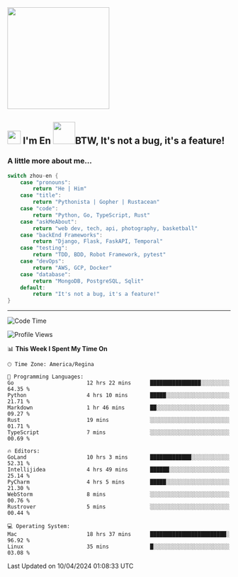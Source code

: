 <img align='center' src="https://media.giphy.com/media/GP1TJJSV4Ys1r64q2A/giphy.gif" width="230">

<h2><img src="https://emojis.slackmojis.com/emojis/images/1531849430/4246/blob-sunglasses.gif?1531849430" width="30"/> I'm En <img src="https://media.giphy.com/media/12oufCB0MyZ1Go/giphy.gif" width="50">BTW, It's not a bug, it's a feature!</h2>


<!-- <img align='right' src="https://media.giphy.com/media/M9gbBd9nbDrOTu1Mqx/giphy.gif" width="230"> -->


### A little more about me... 
<!--
```javascript
const zhou-en = {
    pronouns: "He" | "Him",
    title: "Pythonista" | "Gopher" | "Rustacean",
    code: ["Python", "Go", "Rust", "TypeScript"],
    askMeAbout: ["web dev", "tech", "app dev", "photography"],
    technologies: {
        backEnd: {
            python: ["Django", "Flask", "FaskAPI"],
            go: []
        },
        scraping: ["selenium", "scrapy", "spider"],
        testing: ["Robot Framework"],
        devOps: ["AWS", "Docker", "GCP", "Nginx"],
        databases: ["mongo", "postgresql", "sqlite"],
        misc: ["Firebase", "Heroku"]
    },
    architecture: ["Event Driven Architecture", "Microservices"],
    currentFocus: ["Temporal", "Rust"],
    funFact: "It's not a bug, it's a feature!"
};
```
  -->

```go
switch zhou-en {
    case "pronouns":
        return "He | Him"
    case "title":
        return "Pythonista | Gopher | Rustacean"
    case "code":
        return "Python, Go, TypeScript, Rust"
    case "askMeAbout":
        return "web dev, tech, api, photography, basketball"
    case "backEnd Frameworks":
        return "Django, Flask, FaskAPI, Temporal"
    case "testing":
        return "TDD, BDD, Robot Framework, pytest"
    case "devOps":
        return "AWS, GCP, Docker"
    case "database":
        return "MongoDB, PostgreSQL, Sqlit"
    default:
        return "It's not a bug, it's a feature!"
}
```




---
<!--START_SECTION:waka-->
![Code Time](http://img.shields.io/badge/Code%20Time-1%2C336%20hrs%2019%20mins-blue)

![Profile Views](http://img.shields.io/badge/Profile%20Views-0-blue)

📊 **This Week I Spent My Time On** 

```text
🕑︎ Time Zone: America/Regina

💬 Programming Languages: 
Go                       12 hrs 22 mins      ████████████████░░░░░░░░░   64.35 % 
Python                   4 hrs 10 mins       █████░░░░░░░░░░░░░░░░░░░░   21.71 % 
Markdown                 1 hr 46 mins        ██░░░░░░░░░░░░░░░░░░░░░░░   09.27 % 
Rust                     19 mins             ░░░░░░░░░░░░░░░░░░░░░░░░░   01.71 % 
TypeScript               7 mins              ░░░░░░░░░░░░░░░░░░░░░░░░░   00.69 % 

🔥 Editors: 
GoLand                   10 hrs 3 mins       █████████████░░░░░░░░░░░░   52.31 % 
Intellijidea             4 hrs 49 mins       ██████░░░░░░░░░░░░░░░░░░░   25.14 % 
PyCharm                  4 hrs 5 mins        █████░░░░░░░░░░░░░░░░░░░░   21.30 % 
WebStorm                 8 mins              ░░░░░░░░░░░░░░░░░░░░░░░░░   00.76 % 
Rustrover                5 mins              ░░░░░░░░░░░░░░░░░░░░░░░░░   00.44 % 

💻 Operating System: 
Mac                      18 hrs 37 mins      ████████████████████████░   96.92 % 
Linux                    35 mins             █░░░░░░░░░░░░░░░░░░░░░░░░   03.08 % 
```


 Last Updated on 10/04/2024 01:08:33 UTC
<!--END_SECTION:waka-->
